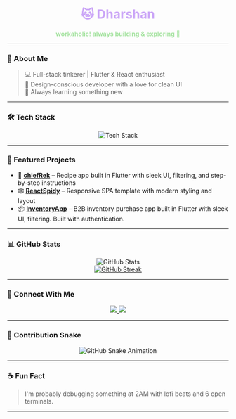 <div align="center">
  <h1 style="color:#cba6f7;">🐱 Dharshan </h1>
  <p style="color:#a6e3a1;"><strong>workaholic! always building & exploring 🌌</strong></p>
</div>

---

### 🌸 About Me

> 💻 Full-stack tinkerer | Flutter & React enthusiast  
> 🎨 Design-conscious developer with a love for clean UI  
> 🌱 Always learning something new  

---

### 🛠️ Tech Stack

<p align="center">
  <img src="https://github-readme-tech-stack.vercel.app/api/cards?title=Tech+Stack&align=center&lineCount=2&theme=catppuccin_mocha&bg=%231e1e2e&badge=%23181825&border=%236c7086&titleColor=%2394e2d5&line1=flutter%2Cflutter%2C6ce8eb%3Breact%2Creact%2C393d9c%3Bfirebase%2Cfirebase%2Cff830c%3B&line2=dart%2Cdart%2C321e70%3Bjavascript%2Cjavascript%2Ce6ae41%3B" alt="Tech Stack" />
</p>

---

### 🚀 Featured Projects

- 🎯 [**chiefRek**](https://github.com/shanxn/chiefRek) – Recipe app built in Flutter with sleek UI, filtering, and step-by-step instructions  
- 🕸️ [**ReactSpidy**](https://github.com/shanxn/ReactSpidy) – Responsive SPA template with modern styling and layout
- 📦 [**InventoryApp**](https://github.com/shanxn/InventoryApp) – B2B inventory purchase app built in Flutter with sleek UI, filtering. Built with authentication.
<!-- You can add more project links here -->

---

### 📊 GitHub Stats

<p align="center">
  <img src="https://github-readme-stats.vercel.app/api?username=shanxn&show_icons=true&theme=catppuccin_mocha&hide_border=true&border_radius=12" alt="GitHub Stats" />
  <br />
  <a href="https://git.io/streak-stats">
  <img src="https://github-readme-streak-stats-eight.vercel.app?user=shanxn&theme=catppuccin‑mocha&hide_longest_streak=true" alt="GitHub Streak" />
</a>

</p>

---

### 💬 Connect With Me

<p align="center">
  <a href="https://www.linkedin.com/in/dharshanxn">
    <img src="https://img.shields.io/badge/LinkedIn-89b4fa?style=for-the-badge&logo=linkedin&logoColor=black" />
  </a>
  <a href="https://www.instagram.com/dharshanxn">
    <img src="https://img.shields.io/badge/Instagram-f38ba8?style=for-the-badge&logo=instagram&logoColor=black" />
  </a>
</p>

---

### 🐍 Contribution Snake

<p align="center">
  <img src="https://raw.githubusercontent.com/shanxn/shanxn/output/github-contribution-grid-snake.svg" alt="GitHub Snake Animation" />
</p>

---

### ☕ Fun Fact

> I'm probably debugging something at 2AM with lofi beats and 6 open terminals.

---

<!-- Theme inspired by Catppuccin Mocha -->
